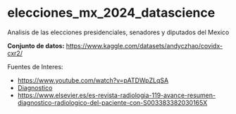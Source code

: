 # elecciones_mx_2024_datascience
Analisis de las elecciones presidenciales, senadores y diputados del Mexico

**Conjunto de datos:** https://www.kaggle.com/datasets/andyczhao/covidx-cxr2/

Fuentes de Interes:
- https://www.youtube.com/watch?v=pATDWpZLqSA
- [Diagnostico](https://pdf.sciencedirectassets.com/277735/1-s2.0-S0033833821X00021/1-s2.0-S003383382030165X/main.pdf?X-Amz-Security-Token=IQoJb3JpZ2luX2VjECAaCXVzLWVhc3QtMSJHMEUCICsN6iaFoNjGAwhtCC6r14TijfSRGIfycOEYyKorxY3aAiEAs9XqXwFnyOiWtqiuRf1WZXnoU66%2BG1DCit%2FonbEf91MqswUIeBAFGgwwNTkwMDM1NDY4NjUiDHtIsMh8fP6mbjLESSqQBRGWtd8j5izSUjCcT2MOlad7VAbO9y5CsJtGukT0HWl8ygrOKDr7V2DgT%2BXsGf1cjoJN%2BbUsoy6I9OkLYCXiK9%2BTBkrHJovuT2WgmPTnuFHRVXQxPJyY4yoPe0Ffl6mm%2Fog%2FrzIC%2FCnKzguQxNL6K%2B89xtzibRopGquewwPCfzrIiN%2FLEdgphYNrsmTL4N3cmNlwzasiCDNrR8aCHYMIxLx5hUEK1r%2BCbIMFtkEUXuhFc8inCqyHDbOyuvmWqTqi%2FBTCwIGQmW2zT6GW%2By7w8ffMyDIXZZTjDBpjrgQL8VGL5RITAx9mZQfxr4Vlf3%2FiINZ8jwoDyZHAkmECgZxZmiNylIMhcxdvDgbPpvdcxYIyDLgd2iXFjHY%2B5Cymxlh4fdQlJh%2BwmQg9Nw7hCPFDiKO7hrX15TePfbBHjgB49iOnKYLlQw7zSm1gOHkC07wIhIssl4soP1ckzgc5RoItEwTM7SJ49Tor19DrrgUT%2B9Td4ezUaoZFaUJWwK2VQ3TZaEAtUnSxKHxTcBANTRBDru889TsFowm0jjkZP0DvlkiZ0uuD45w%2Fxmp%2B6P%2BGKWbHRp7QPORghBml1VcH2r%2FYtDqa4TtavIHB3uXBUnpBL5GDjp7oVCemrOwV7vY6Sr8MnxD3LO3g6c7g0YIi4%2FCeKSCRD1Pwx8LB%2FU5FWrkaxXam2UxMXxiEk68KuumLXffTf3aw7q37Se9jpMx%2Bk4IW5CoPXLe4Z4jcv6YIzvjZbOmsCaphzPD1Ewbv%2BnvzGs7z0HjawAKf1RiEQc3BPSnY0Oy%2BLVjq1g8fqHBbUo3qLj9tszZpA6dQf54BQcFShMI3kGKUmqQIsQP8vdQSIQXQIRUzUmLj2zfpmV%2Bf5sw6a0q%2FMMbhn7gGOrEBycLcwvsuKrcKCCq%2FbUXMDsFpTZnqWr2PH7XEWMlzhixc9FDtvzUJuVkgIHCLpxpMedo4sVN8%2FEyafrwRLW6LnCCicy39S%2BwNZ%2B1LRHGXYiFl0McMxUEMGBgFpUmvp6nQPQDPN7PV8Zz7Em8OyTbNcP7FouXYx4UhQEY%2BxZvtLt1SoSpM1TCAN2Aa8Man3N%2FAQz6JTJrF7mFu3t897jYhKB5os%2BcBicHWLYAvrvr0hCOk&X-Amz-Algorithm=AWS4-HMAC-SHA256&X-Amz-Date=20241010T163831Z&X-Amz-SignedHeaders=host&X-Amz-Expires=300&X-Amz-Credential=ASIAQ3PHCVTY33CMIJPL%2F20241010%2Fus-east-1%2Fs3%2Faws4_request&X-Amz-Signature=af795d921e55aed7b77356675ec01c6f70024640d0c689275ae8425e5c5958de&hash=131e67a1b08ba696fe680dd5cc9db01ee2f5d3b0f05117eaf8d3842578b58e25&host=68042c943591013ac2b2430a89b270f6af2c76d8dfd086a07176afe7c76c2c61&pii=S003383382030165X&tid=spdf-67a95722-e202-4cf8-a1c3-3948cfcdf2ab&sid=8b836562107791489989eeb146a051053b99gxrqa&type=client&tsoh=d3d3LnNjaWVuY2VkaXJlY3QuY29t&ua=0f1a5706565e560e5a&rr=8d080a8c1a308a88&cc=mx)
- https://www.elsevier.es/es-revista-radiologia-119-avance-resumen-diagnostico-radiologico-del-paciente-con-S003383382030165X